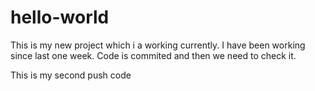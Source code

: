 # hello-world

This is my new project which i a working currently. I have been working since last one week.
Code is commited and then we need to check it.


This is my second push code
